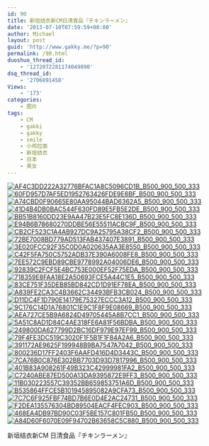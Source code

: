```yaml
---
id: 90
title: 新垣结衣新CM日清食品『チキンラーメン』
date: '2013-07-10T07:59:59+08:00'
author: Michael
layout: post
guid: 'http://www.gakky.me/?p=90'
permalink: /90.html
duoshuo_thread_id:
    - '1272072281174049090'
dsq_thread_id:
    - '2706891450'
Views:
    - '173'
categories:
    - 图片
tags:
    - CM
    - gakki
    - gakky
    - smile
    - 小鸡拉面
    - 新垣结衣
    - 日本
    - 美女
---
```


[![AF4C3DD222A32776BFAC1A8C5096CD1B_B500_900_500_333](http://www.yui-aragaki.org/wp-content/uploads/img/AF4C3DD222A32776BFAC1A8C5096CD1B_B500_900_500_333.jpeg)](http://www.yui-aragaki.org/wp-content/uploads/img/AF4C3DD222A32776BFAC1A8C5096CD1B_B1280_1280_788_525.jpeg) [![60FD957D7AF5ED1952763426FDE9E6BF_B500_900_500_333](http://www.yui-aragaki.org/wp-content/uploads/img/60FD957D7AF5ED1952763426FDE9E6BF_B500_900_500_333.jpeg)](http://www.yui-aragaki.org/wp-content/uploads/img/60FD957D7AF5ED1952763426FDE9E6BF_B1280_1280_788_525.jpeg) [![A74CBD0F90665E80AA95044BAD6362A5_B500_900_500_333](http://www.yui-aragaki.org/wp-content/uploads/img/A74CBD0F90665E80AA95044BAD6362A5_B500_900_500_333.jpeg)](http://www.yui-aragaki.org/wp-content/uploads/img/A74CBD0F90665E80AA95044BAD6362A5_B1280_1280_788_525.jpeg) [![41D4B4DB0BAC544F630FD89E5FB5E2DE_B500_900_500_333](http://www.yui-aragaki.org/wp-content/uploads/img/41D4B4DB0BAC544F630FD89E5FB5E2DE_B500_900_500_333.jpeg)](http://www.yui-aragaki.org/wp-content/uploads/img/41D4B4DB0BAC544F630FD89E5FB5E2DE_B1280_1280_788_525.jpeg) [![BB51B8160DD23E9AA47B23E5FC8E136D_B500_900_500_333](http://www.yui-aragaki.org/wp-content/uploads/img/BB51B8160DD23E9AA47B23E5FC8E136D_B500_900_500_333.jpeg)](http://www.yui-aragaki.org/wp-content/uploads/img/BB51B8160DD23E9AA47B23E5FC8E136D_B1280_1280_788_525.jpeg) [![E94B6B78680270DDBE56E55511ACBC9F_B500_900_500_333](http://www.yui-aragaki.org/wp-content/uploads/img/E94B6B78680270DDBE56E55511ACBC9F_B500_900_500_333.jpeg)](http://www.yui-aragaki.org/wp-content/uploads/img/E94B6B78680270DDBE56E55511ACBC9F_B1280_1280_788_525.jpeg) [![CB2CF523C1A4AB927DC9A25795A38CF2_B500_900_500_333](http://www.yui-aragaki.org/wp-content/uploads/img/CB2CF523C1A4AB927DC9A25795A38CF2_B500_900_500_333.jpeg)](http://www.yui-aragaki.org/wp-content/uploads/img/CB2CF523C1A4AB927DC9A25795A38CF2_B1280_1280_788_525.jpeg) [![72BE7008BD779AD513FAB437407E3891_B500_900_500_333](http://www.yui-aragaki.org/wp-content/uploads/img/72BE7008BD779AD513FAB437407E3891_B500_900_500_333.jpeg)](http://www.yui-aragaki.org/wp-content/uploads/img/72BE7008BD779AD513FAB437407E3891_B1280_1280_788_525.jpeg) [![3E020FCC92F35C0D0A020635AA3E8550_B500_900_500_333](http://www.yui-aragaki.org/wp-content/uploads/img/3E020FCC92F35C0D0A020635AA3E8550_B500_900_500_333.jpeg)](http://www.yui-aragaki.org/wp-content/uploads/img/3E020FCC92F35C0D0A020635AA3E8550_B1280_1280_788_525.jpeg) [![C42F5FA750C5752ADB37E390A6008FE8_B500_900_500_333](http://www.yui-aragaki.org/wp-content/uploads/img/C42F5FA750C5752ADB37E390A6008FE8_B500_900_500_333.jpeg)](http://www.yui-aragaki.org/wp-content/uploads/img/C42F5FA750C5752ADB37E390A6008FE8_B1280_1280_788_525.jpeg) [![7EE572C9EBD89CBE9778992A04006DE6_B500_900_500_333](http://www.yui-aragaki.org/wp-content/uploads/img/7EE572C9EBD89CBE9778992A04006DE6_B500_900_500_333.jpeg)](http://www.yui-aragaki.org/wp-content/uploads/img/7EE572C9EBD89CBE9778992A04006DE6_B1280_1280_788_525.jpeg) [![92839C2FCF5E4BC753E000EF52F75EDA_B500_900_500_333](http://www.yui-aragaki.org/wp-content/uploads/img/92839C2FCF5E4BC753E000EF52F75EDA_B500_900_500_333.jpeg)](http://www.yui-aragaki.org/wp-content/uploads/img/92839C2FCF5E4BC753E000EF52F75EDA_B1280_1280_788_525.jpeg) [![718359E8FAA18E2A50693FCE5A44C1E5_B500_900_500_333](http://www.yui-aragaki.org/wp-content/uploads/img/718359E8FAA18E2A50693FCE5A44C1E5_B500_900_500_333.jpeg)](http://www.yui-aragaki.org/wp-content/uploads/img/718359E8FAA18E2A50693FCE5A44C1E5_B1280_1280_788_525.jpeg) [![83CE751F35DEB85BD842CD1D91EF78EA_B500_900_500_333](http://www.yui-aragaki.org/wp-content/uploads/img/83CE751F35DEB85BD842CD1D91EF78EA_B500_900_500_333.jpeg)](http://www.yui-aragaki.org/wp-content/uploads/img/83CE751F35DEB85BD842CD1D91EF78EA_B1280_1280_788_525.jpeg) [![A839FE2CA3C4B3662C34493BFB3CB024_B500_900_500_333](http://www.yui-aragaki.org/wp-content/uploads/img/A839FE2CA3C4B3662C34493BFB3CB024_B500_900_500_333.jpeg)](http://www.yui-aragaki.org/wp-content/uploads/img/A839FE2CA3C4B3662C34493BFB3CB024_B1280_1280_788_525.jpeg) [![D11DC4F1D790E14179E75327ECCC3A12_B500_900_500_333](http://www.yui-aragaki.org/wp-content/uploads/img/D11DC4F1D790E14179E75327ECCC3A12_B500_900_500_333.jpeg)](http://www.yui-aragaki.org/wp-content/uploads/img/D11DC4F1D790E14179E75327ECCC3A12_B1280_1280_788_525.jpeg) [![9C176C14D1A76801C1E9C1F8F9E08669_B500_900_500_333](http://www.yui-aragaki.org/wp-content/uploads/img/9C176C14D1A76801C1E9C1F8F9E08669_B500_900_500_333.jpeg)](http://www.yui-aragaki.org/wp-content/uploads/img/9C176C14D1A76801C1E9C1F8F9E08669_B1280_1280_788_525.jpeg) [![AEA727CE5B9A6824D49705445A8B7CC1_B500_900_500_333](http://www.yui-aragaki.org/wp-content/uploads/img/AEA727CE5B9A6824D49705445A8B7CC1_B500_900_500_333.jpeg)](http://www.yui-aragaki.org/wp-content/uploads/img/AEA727CE5B9A6824D49705445A8B7CC1_B1280_1280_788_525.jpeg) [![5A51C8AD1D84C4AE318FE6A81F56BDBA_B500_900_500_333](http://www.yui-aragaki.org/wp-content/uploads/img/5A51C8AD1D84C4AE318FE6A81F56BDBA_B500_900_500_333.jpeg)](http://www.yui-aragaki.org/wp-content/uploads/img/5A51C8AD1D84C4AE318FE6A81F56BDBA_B1280_1280_788_525.jpeg) [![249800DA627799D2BC16DF979E97EF99_B500_900_500_333](http://www.yui-aragaki.org/wp-content/uploads/img/249800DA627799D2BC16DF979E97EF99_B500_900_500_333.jpeg)](http://www.yui-aragaki.org/wp-content/uploads/img/249800DA627799D2BC16DF979E97EF99_B1280_1280_788_525.jpeg) [![79F4FE3DC519C3020F1F5B1F1F84A2A6_B500_900_500_333](http://www.yui-aragaki.org/wp-content/uploads/img/79F4FE3DC519C3020F1F5B1F1F84A2A6_B500_900_500_333.jpeg)](http://www.yui-aragaki.org/wp-content/uploads/img/79F4FE3DC519C3020F1F5B1F1F84A2A6_B1280_1280_788_525.jpeg) [![391172AE9625F199948B9BA7547A7042_B500_900_500_333](http://www.yui-aragaki.org/wp-content/uploads/img/391172AE9625F199948B9BA7547A7042_B500_900_500_333.jpeg)](http://www.yui-aragaki.org/wp-content/uploads/img/391172AE9625F199948B9BA7547A7042_B1280_1280_788_525.jpeg) [![800236D17FF2403F6AAFD416D4D3443C_B500_900_500_333](http://www.yui-aragaki.org/wp-content/uploads/img/800236D17FF2403F6AAFD416D4D3443C_B500_900_500_333.jpeg)](http://www.yui-aragaki.org/wp-content/uploads/img/800236D17FF2403F6AAFD416D4D3443C_B1280_1280_788_525.jpeg) [![7CA76B0C876E302BB7703D93D7817996_B500_900_500_333](http://www.yui-aragaki.org/wp-content/uploads/img/7CA76B0C876E302BB7703D93D7817996_B500_900_500_333.jpeg)](http://www.yui-aragaki.org/wp-content/uploads/img/7CA76B0C876E302BB7703D93D7817996_B1280_1280_788_525.jpeg) [![401B83A908261F49B323C42999981FA2_B500_900_500_333](http://www.yui-aragaki.org/wp-content/uploads/img/401B83A908261F49B323C42999981FA2_B500_900_500_333.jpeg)](http://www.yui-aragaki.org/wp-content/uploads/img/401B83A908261F49B323C42999981FA2_B1280_1280_788_525.jpeg) [![C7240ABE87ED500A13DA9395872E9FF3_B500_900_500_333](http://www.yui-aragaki.org/wp-content/uploads/img/C7240ABE87ED500A13DA9395872E9FF3_B500_900_500_333.jpeg)](http://www.yui-aragaki.org/wp-content/uploads/img/C7240ABE87ED500A13DA9395872E9FF3_B1280_1280_788_525.jpeg) [![11B030223557C39352BB659853751A6D_B500_900_500_333](http://www.yui-aragaki.org/wp-content/uploads/img/11B030223557C39352BB659853751A6D_B500_900_500_333.jpeg)](http://www.yui-aragaki.org/wp-content/uploads/img/11B030223557C39352BB659853751A6D_B1280_1280_788_525.jpeg) [![B535864FFCE5B101945895082A9CFA73_B500_900_500_333](http://www.yui-aragaki.org/wp-content/uploads/img/B535864FFCE5B101945895082A9CFA73_B500_900_500_333.jpeg)](http://www.yui-aragaki.org/wp-content/uploads/img/B535864FFCE5B101945895082A9CFA73_B1280_1280_788_525.jpeg) [![7C7C6F925FBF74BD7B6E0D4E2AC24731_B500_900_500_333](http://www.yui-aragaki.org/wp-content/uploads/img/7C7C6F925FBF74BD7B6E0D4E2AC24731_B500_900_500_333.jpeg)](http://www.yui-aragaki.org/wp-content/uploads/img/7C7C6F925FBF74BD7B6E0D4E2AC24731_B1280_1280_788_525.jpeg) [![F2DEA135576304BD89504EACF4FEC903_B500_900_500_333](http://www.yui-aragaki.org/wp-content/uploads/img/F2DEA135576304BD89504EACF4FEC903_B500_900_500_333.jpeg)](http://www.yui-aragaki.org/wp-content/uploads/img/F2DEA135576304BD89504EACF4FEC903_B1280_1280_788_525.jpeg) [![468EA4DB97BD90C03F5BE157C801FB50_B500_900_500_333](http://www.yui-aragaki.org/wp-content/uploads/img/468EA4DB97BD90C03F5BE157C801FB50_B500_900_500_333.jpeg)](http://www.yui-aragaki.org/wp-content/uploads/img/468EA4DB97BD90C03F5BE157C801FB50_B1280_1280_788_525.jpeg) [![A84D60F6070E09F94702B63658C5C880_B500_900_500_333](http://www.yui-aragaki.org/wp-content/uploads/img/A84D60F6070E09F94702B63658C5C880_B500_900_500_333.jpeg)](http://www.yui-aragaki.org/wp-content/uploads/img/A84D60F6070E09F94702B63658C5C880_B1280_1280_788_525.jpeg)

新垣结衣新CM 日清食品『チキンラーメン<span>』</span>